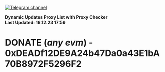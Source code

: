 [![Telegram channel](https://img.shields.io/endpoint?url=https://runkit.io/damiankrawczyk/telegram-badge/branches/master?url=https://t.me/n4z4v0d)](https://t.me/n4z4v0d) 

**Dynamic Updates Proxy List with Proxy Checker**  
**Last Updated: 16.12.23 17:59**

# DONATE (_any evm_) - 0xDEADf12DE9A24b47Da0a43E1bA70B8972F5296F2
